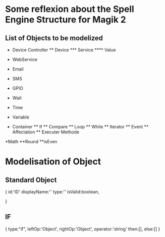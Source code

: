 # Some reflexion about the Spell Engine Structure for Magik 2

## List of Objects to be modelized


* Device Controller
** Device
*** Service
**** Value
* WebService
* Email
* SMS
* GPIO
* Wait
* Time
* Variable

* Container
** If
** Compare
** Loop
** While
** Iterator
** Event
** Affectation
** Executer Methode


*Math
**Round
**isEven

# Modelisation of Object

## Standard Object 


{
	id:'ID'
	displayName:''
	type:''
	isValid:boolean,

}

## IF 

{
	type:"if",
	leftOp:'Object',
	rightOp:'Object',
	operator:'string'
	then:[],
	else:[]
}
